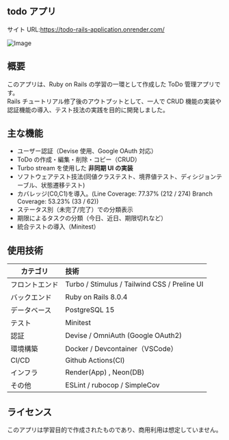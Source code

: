 ## todo アプリ

サイト URL:https://todo-rails-application.onrender.com/

![Image](https://github.com/user-attachments/assets/36286428-ef3a-4270-9fd6-b553d02723e5)

## 概要

このアプリは、Ruby on Rails の学習の一環として作成した ToDo 管理アプリです。  
Rails チュートリアル修了後のアウトプットとして、一人で CRUD 機能の実装や認証機能の導入、テスト技法の実践を目的に開発しました。

## 主な機能

- ユーザー認証（Devise 使用、Google OAuth 対応）
- ToDo の作成・編集・削除・コピー（CRUD）
- Turbo stream を使用した **非同期 UI の実装**
- ソフトウェアテスト技法(同値クラステスト、境界値テスト、ディシジョンテーブル、状態遷移テスト)
- カバレッジ(C0,C1)を導入。(Line Coverage: 77.37% (212 / 274) Branch Coverage: 53.23% (33 / 62))
- ステータス別（未完了/完了）での分類表示
- 期限によるタスクの分類（今日、近日、期限切れなど）
- 統合テストの導入（Minitest）

## 使用技術

| カテゴリ       | 技術                                         |
| -------------- | :------------------------------------------- |
| フロントエンド | Turbo / Stimulus / Tailwind CSS / Preline UI |
| バックエンド   | Ruby on Rails 8.0.4                          |
| データベース   | PostgreSQL 15                                |
| テスト         | Minitest                                     |
| 認証           | Devise / OmniAuth (Google OAuth2)            |
| 環境構築       | Docker / Devcontainer（VSCode）              |
| CI/CD          | Github Actions(CI)                           |
| インフラ       | Render(App) , Neon(DB)                       |
| その他         | ESLint / rubocop / SimpleCov                 |

## ライセンス

このアプリは学習目的で作成されたものであり、商用利用は想定していません。
